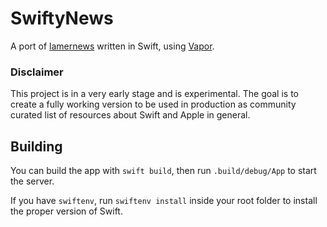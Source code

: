 # SwiftyNews

A port of [lamernews](https://github.com/antirez/lamernews) written in Swift, using [Vapor](https://github.com/qutheory/vapor).

### Disclaimer

This project is in a very early stage and is experimental. The goal is to create a fully working version to be used in production as community curated list of resources about Swift and Apple in general.

## Building

You can build the app with `swift build`, then run `.build/debug/App` to
start the server. 

If you have `swiftenv`, run `swiftenv install` inside your root folder to
install the proper version of Swift.